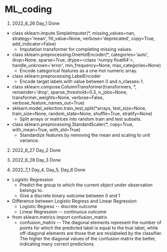 # ML_coding
1. 2022_6_26 Day_1 Done
- class sklearn.impute.SimpleImputer(*, missing_values=nan, strategy='mean', fill_value=None, verbose='deprecated', copy=True, add_indicator=False)
  - Imputation transformer for completing missing values.
- class sklearn.preprocessing.OneHotEncoder(*, categories='auto', drop=None, sparse=True, dtype=<class 'numpy.float64'>, handle_unknown='error', min_frequency=None, max_categories=None)
  - Encode categorical features as a one-hot numeric array.
- class sklearn.preprocessing.LabelEncoder
  - Encode target labels with value between 0 and n_classes-1.
- class sklearn.compose.ColumnTransformer(transformers, *, remainder='drop', sparse_threshold=0.3, n_jobs=None, transformer_weights=None, verbose=False, verbose_feature_names_out=True)
- sklearn.model_selection.train_test_split(*arrays, test_size=None, train_size=None, random_state=None, shuffle=True, stratify=None)
  - Split arrays or matrices into random train and test subsets.
- class sklearn.preprocessing.StandardScaler(*, copy=True, with_mean=True, with_std=True)
  - Standardize features by removing the mean and scaling to unit variance.

2. 2022_6_27 Day_2 Done

3. 2022_6_28 Day_3 Done

4. 2022_7_1 Day_4, Day_5, Day_6 Done
- Logistic Regression
  - Predict the group to which the current object under observation belongs to.
  - Give a discrete binary outcome between 0 and 1
- Difference between Logistic Regress and Linear Regression
  - Logistic Regress -- discrete outcome
  - Linear Regression -- continuous outcome
- from sklearn.metrics import confusion_matrix
  - confusion_matrix -- The diagonal elements represent the number of points for which the predicted label is equal to the true label, while off-diagonal elements are those that are mislabeled by the classifier. The higher the diagonal values of the confusion matrix the better, indicating many correct predictions.
